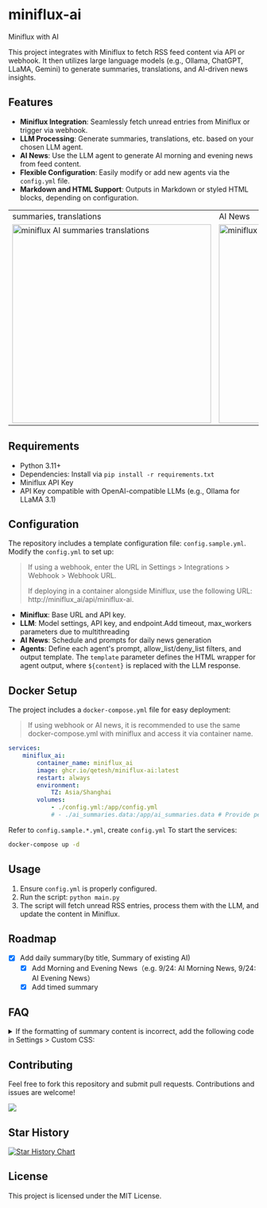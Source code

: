 # miniflux-ai
Miniflux with AI

This project integrates with Miniflux to fetch RSS feed content via API or webhook. It then utilizes large language models (e.g., Ollama, ChatGPT, LLaMA, Gemini) to generate summaries, translations, and AI-driven news insights.

## Features

- **Miniflux Integration**: Seamlessly fetch unread entries from Miniflux or trigger via webhook.
- **LLM Processing**: Generate summaries, translations, etc. based on your chosen LLM agent.
- **AI News**: Use the LLM agent to generate AI morning and evening news from feed content.
- **Flexible Configuration**: Easily modify or add new agents via the `config.yml` file.
- **Markdown and HTML Support**: Outputs in Markdown or styled HTML blocks, depending on configuration.

<table>
  <tr>
    <td>
      summaries, translations
    </td>
    <td>
      AI News
    </td> 
  </tr>
  <tr>
    <td> 
      <picture>
        <source media="(prefers-color-scheme: dark)" srcset="https://github.com/user-attachments/assets/11c208d9-816a-4c8c-bc00-2f780529e58d">
        <source media="(prefers-color-scheme: light)" srcset="https://github.com/user-attachments/assets/c97e2774-ec10-4acb-bef7-25cf8d43da15">
        <img alt="miniflux AI summaries translations" src="https://github.com/user-attachments/assets/c97e2774-ec10-4acb-bef7-25cf8d43da15" width="400" > 
      </picture>
    </td>
    <td> 
      <picture>
        <source media="(prefers-color-scheme: dark)" srcset="https://github.com/user-attachments/assets/b40f5bdd-d265-4beb-a14c-d39d6624760b">
        <source media="(prefers-color-scheme: light)" srcset="https://github.com/user-attachments/assets/e5985025-15f3-43b0-982b-422575962783">
        <img alt="miniflux AI summaries translations" src="https://github.com/user-attachments/assets/e5985025-15f3-43b0-982b-422575962783" width="400" > 
      </picture>
    </td>
  </tr>
</table>

## Requirements

- Python 3.11+
- Dependencies: Install via `pip install -r requirements.txt`
- Miniflux API Key
- API Key compatible with OpenAI-compatible LLMs (e.g., Ollama for LLaMA 3.1)

## Configuration

The repository includes a template configuration file: `config.sample.yml`. Modify the `config.yml` to set up:

> If using a webhook, enter the URL in Settings > Integrations > Webhook > Webhook URL.
> 
> If deploying in a container alongside Miniflux, use the following URL:
> http://miniflux_ai/api/miniflux-ai.

- **Miniflux**: Base URL and API key.
- **LLM**: Model settings, API key, and endpoint.Add timeout, max_workers parameters due to multithreading
- **AI News**: Schedule and prompts for daily news generation
- **Agents**: Define each agent's prompt, allow_list/deny_list filters, and output template. The `template` parameter defines the HTML wrapper for agent output, where `${content}` is replaced with the LLM response.


## Docker Setup

The project includes a `docker-compose.yml` file for easy deployment:

> If using webhook or AI news, it is recommended to use the same docker-compose.yml with miniflux and access it via container name.

```yaml
services:
    miniflux_ai:
        container_name: miniflux_ai
        image: ghcr.io/qetesh/miniflux-ai:latest
        restart: always
        environment:
            TZ: Asia/Shanghai
        volumes:
            - ./config.yml:/app/config.yml
            # - ./ai_summaries.data:/app/ai_summaries.data # Provide persistent for AI news

```
Refer to `config.sample.*.yml`, create `config.yml`
To start the services:

```bash
docker-compose up -d
```

## Usage

1. Ensure `config.yml` is properly configured.
2. Run the script: `python main.py`
3. The script will fetch unread RSS entries, process them with the LLM, and update the content in Miniflux.

## Roadmap
- [x] Add daily summary(by title, Summary of existing AI)
  - [x] Add Morning and Evening News（e.g. 9/24: AI Morning News, 9/24: AI Evening News）
  - [x] Add timed summary

## FAQ
<details>
<summary>If the formatting of summary content is incorrect, add the following code in Settings > Custom CSS:</summary>
```
pre code {
    white-space: pre-wrap;
    word-wrap: break-word;
}
```
</details>

## Contributing

Feel free to fork this repository and submit pull requests. Contributions and issues are welcome!

<a href="https://github.com/Qetesh/miniflux-ai/graphs/contributors">
  <img src="https://contrib.rocks/image?repo=Qetesh/miniflux-ai" />
</a>


## Star History

[![Star History Chart](https://api.star-history.com/svg?repos=Qetesh/miniflux-ai&type=Date)](https://star-history.com/#Qetesh/miniflux-ai&Date)

## License

This project is licensed under the MIT License.
